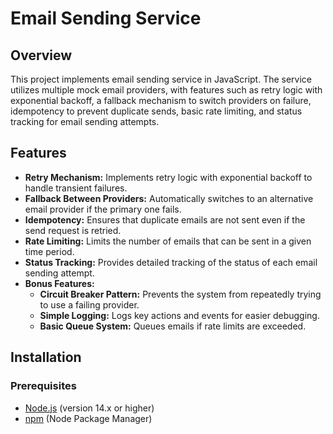 # Email Sending Service

## Overview

This project implements  email sending service in JavaScript. The service utilizes multiple mock email providers, with features such as retry logic with exponential backoff, a fallback mechanism to switch providers on failure, idempotency to prevent duplicate sends, basic rate limiting, and status tracking for email sending attempts.

## Features

- **Retry Mechanism:** Implements retry logic with exponential backoff to handle transient failures.
- **Fallback Between Providers:** Automatically switches to an alternative email provider if the primary one fails.
- **Idempotency:** Ensures that duplicate emails are not sent even if the send request is retried.
- **Rate Limiting:** Limits the number of emails that can be sent in a given time period.
- **Status Tracking:** Provides detailed tracking of the status of each email sending attempt.
- **Bonus Features:**
  - **Circuit Breaker Pattern:** Prevents the system from repeatedly trying to use a failing provider.
  - **Simple Logging:** Logs key actions and events for easier debugging.
  - **Basic Queue System:** Queues emails if rate limits are exceeded.

## Installation

### Prerequisites

- [Node.js](https://nodejs.org/) (version 14.x or higher)
- [npm](https://www.npmjs.com/) (Node Package Manager)


